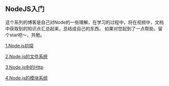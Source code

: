 ## NodeJS入门

这个系列的博客是自己对Node的一些理解，在学习的过程中，将在视频中，文档中获取到的知识点汇总起来，总结成自己的东西。
如果对您起到了一点帮助，留个star吧～，共勉。

[1.Node.js初探](https://github.com/webbj97/summary/blob/master/Blog-Node.js%E5%AD%A6%E4%B9%A0%E7%AC%94%E8%AE%B0/Blog/1.Node.js%E5%88%9D%E6%8E%A2.md)

[2.Node.js的文件系统](https://github.com/webbj97/summary/blob/master/Blog-Node.js%E5%AD%A6%E4%B9%A0%E7%AC%94%E8%AE%B0/Blog/2.Node.js%E6%96%87%E4%BB%B6%E7%B3%BB%E7%BB%9F.md)

[3.Node.js中的Http](https://github.com/webbj97/summary/blob/master/Blog-Node.js%E5%AD%A6%E4%B9%A0%E7%AC%94%E8%AE%B0/Blog/3.Node.js%E4%B8%AD%E7%9A%84http.md)

[4.Node.js的模块系统](https://github.com/webbj97/summary/blob/master/Blog-Node.js%E5%AD%A6%E4%B9%A0%E7%AC%94%E8%AE%B0/Blog/4.Node.js%E6%A8%A1%E5%9D%97%E7%B3%BB%E7%BB%9F.md)
